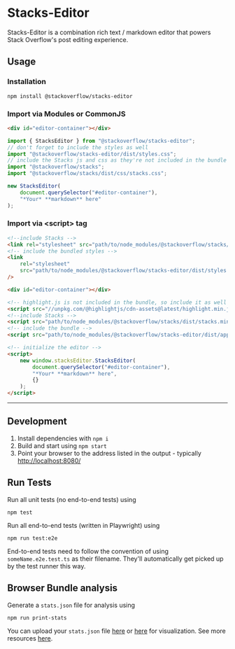 # Stacks-Editor

Stacks-Editor is a combination rich text / markdown editor that powers Stack Overflow's post editing experience.

## Usage

### Installation

`npm install @stackoverflow/stacks-editor`

### Import via Modules or CommonJS

```html
<div id="editor-container"></div>
```

```js
import { StacksEditor } from "@stackoverflow/stacks-editor";
// don't forget to include the styles as well
import "@stackoverflow/stacks-editor/dist/styles.css";
// include the Stacks js and css as they're not included in the bundle
import "@stackoverflow/stacks";
import "@stackoverflow/stacks/dist/css/stacks.css";

new StacksEditor(
    document.querySelector("#editor-container"),
    "*Your* **markdown** here"
);
```

### Import via &lt;script&gt; tag

```html
<!--include Stacks -->
<link rel="stylesheet" src="path/to/node_modules/@stackoverflow/stacks/dist/css/stacks.css" />
<!-- include the bundled styles -->
<link
    rel="stylesheet"
    src="path/to/node_modules/@stackoverflow/stacks-editor/dist/styles.css"
/>

<div id="editor-container"></div>

<!-- highlight.js is not included in the bundle, so include it as well if you want it -->
<script src="//unpkg.com/@highlightjs/cdn-assets@latest/highlight.min.js"></script>
<!--include Stacks -->
<script src="path/to/node_modules/@stackoverflow/stacks/dist/stacks.min.js"></script>
<!-- include the bundle -->
<script src="path/to/node_modules/@stackoverflow/stacks-editor/dist/app.bundle.js"></script>

<!-- initialize the editor -->
<script>
    new window.stacksEditor.StacksEditor(
        document.querySelector("#editor-container"),
        "*Your* **markdown** here",
        {}
    );
</script>
```

---

## Development

1. Install dependencies with `npm i`
2. Build and start using `npm start`
3. Point your browser to the address listed in the output - typically <http://localhost:8080/>

## Run Tests

Run all unit tests (no end-to-end tests) using

    npm test

Run all end-to-end tests (written in Playwright) using

    npm run test:e2e

End-to-end tests need to follow the convention of using `someName.e2e.test.ts` as their filename. They'll automatically get picked up by the test runner this way.

## Browser Bundle analysis

Generate a `stats.json` file for analysis using

    npm run print-stats

You can upload your `stats.json` file [here](http://webpack.github.io/analyse/) or [here](https://chrisbateman.github.io/webpack-visualizer/) for visualization. See more resources [here](https://webpack.js.org/guides/code-splitting/#bundle-analysis).
